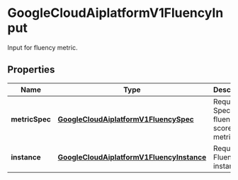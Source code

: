 

# GoogleCloudAiplatformV1FluencyInput

Input for fluency metric.

## Properties

| Name | Type | Description | Notes |
|------------ | ------------- | ------------- | -------------|
|**metricSpec** | [**GoogleCloudAiplatformV1FluencySpec**](GoogleCloudAiplatformV1FluencySpec.md) | Required. Spec for fluency score metric. |  [optional] |
|**instance** | [**GoogleCloudAiplatformV1FluencyInstance**](GoogleCloudAiplatformV1FluencyInstance.md) | Required. Fluency instance. |  [optional] |



